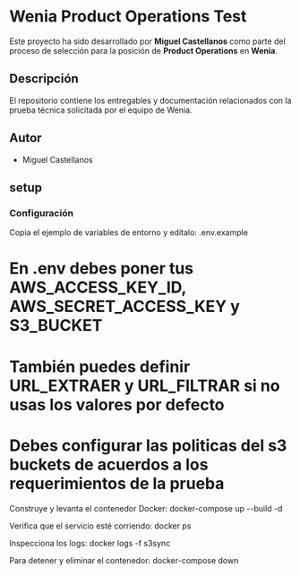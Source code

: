 # Wenia Product Operations Test

Este proyecto ha sido desarrollado por **Miguel Castellanos** como parte del proceso de selección para la posición de **Product Operations** en **Wenia**.

## Descripción

El repositorio contiene los entregables y documentación relacionados con la prueba técnica solicitada por el equipo de Wenia.

## Autor

- Miguel Castellanos

## setup

### Configuración

Copia el ejemplo de variables de entorno y edítalo:
.env.example

# En .env debes poner tus AWS_ACCESS_KEY_ID, AWS_SECRET_ACCESS_KEY y S3_BUCKET

# También puedes definir URL_EXTRAER y URL_FILTRAR si no usas los valores por defecto

# Debes configurar las politicas del s3 buckets de acuerdos a los requerimientos de la prueba

Construye y levanta el contenedor Docker:
docker-compose up --build -d

Verifica que el servicio esté corriendo:
docker ps

Inspecciona los logs:
docker logs -f s3sync

Para detener y eliminar el contenedor:
docker-compose down

